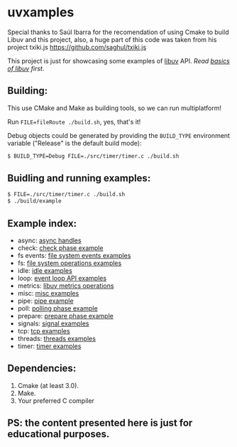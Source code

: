 # uvxamples

Special thanks to Saúl Ibarra for the recomendation of using Cmake
to build Libuv and this project, also, a huge part of this code was
taken from his project txiki.js https://github.com/saghul/txiki.js

This project is just for showcasing some examples of [libuv](http://libuv.org/) API.
_Read [basics of libuv](http://docs.libuv.org/en/v1.x/guide/basics.html#basics-of-libuv) first_.

## Building:

This use CMake and Make as building tools, so we can run multiplatform!

Run `FILE=fileRoute ./build.sh`, yes, that's it!

Debug objects could be generated by providing the `BUILD_TYPE` environment variable
("Release" is the default build mode):

```sh
$ BUILD_TYPE=Debug FILE=./src/timer/timer.c ./build.sh
```

## Buidling and running examples:

```sh
$ FILE=./src/timer/timer.c ./build.sh
$ ./build/example
```

## Example index:

* async: [async handles](/src/async)
* check: [check phase example](/src/check)
* fs events: [file system events examples](/src/fs_events)
* fs: [file system operations examples](/src/fs)
* idle: [idle examples](/src/idle)
* loop: [event loop API examples](/src/loop)
* metrics: [libuv metrics operations](/src/metrics)
* misc: [misc examples](/src/misc)
* pipe: [pipe example](/src/pipe)
* poll: [polling phase example](/src/poll)
* prepare: [prepare phase example](/src/prepare)
* signals: [signal examples](/src/signals)
* tcp: [tcp examples](/src/tcp)
* threads: [threads examples](/src/threads)
* timer: [timer examples](/src/timer)

## Dependencies:

1. Cmake (at least 3.0).
2. Make.
3. Your preferred C compiler

## PS: the content presented here is just for educational purposes.

